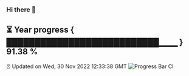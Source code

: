 ### Hi there 👋
⏳ Year progress { ███████████████████████████▁▁▁ } 91.38 %
---
⏰ Updated on Wed, 30 Nov 2022 12:33:38 GMT
![Progress Bar CI](https://github.com/liununu/liununu/workflows/Progress%20Bar%20CI/badge.svg)
